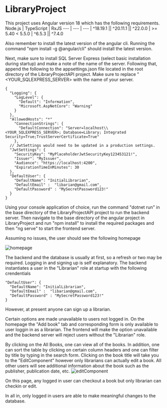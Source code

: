 # LibraryProject

This project uses Angular version 18 which has the following requirements.
Node.js | TypeScript | RxJS
--- | --- | --- |
^18.19.1 \|\| ^20.11.1 \|\| ^22.0.0 | >= 5.40 < 5.5.0  | ^6.5.3 \|\| ^7.4.0 

Also remember to install the latest version of the angular cli. Running the command "npm install -g @angular/cli" should install the latest version.

Next, make sure to install SQL Server Express (select basic installation during startup) and make a note of the name of the server.
Following that, append the following to the appsettings.json file located in the root directory of the LibraryProjectAPI project.
Make sure to replace "<YOUR_SQLEXPRESS_SERVER> with the name of your server.
```
{
  "Logging": {
    "LogLevel": {
      "Default": "Information",
      "Microsoft.AspNetCore": "Warning"
    }
  },
  "AllowedHosts": "*"
    "ConnectionStrings": {
      "DefaultConnection": "Server=localhost\\<YOUR_SQLEXPRESS_SERVER>; Database=Library; Integrated Security=True;TrustServerCertificate=True"
    },
  // JwtSettings would need to be updated in a production settings.
  "JwtSettings": {
    "SecurityKey": "MyPlaceholderJwtSecurityKey123453121!",
    "Issuer": "MyIssuer",
    "Audience": "https://localhost:4200",
    "ExpirationTimeInMinutes": 30
  },
  "DefaultUser": {
    "DefaultName": "InitialLibrarian",
    "DefaultEmail" :  "libarian@gmail.com",
    "DefaultPassword" : "MySecretPassword123!"
  }
}
```

Using your console application of choice, run the command "dotnet run" in the base directory of the LibraryProjectAPI project to run the backend server. Then navigate to the
base directory of the angular project in LibraryProject and run "npm install" to install the required packages and then "ng serve" to start the frontend server.

Assuming no issues, the user should see the following homepage 

![homepage](https://github.com/Feliricki/LibraryProject/assets/54556587/44240ac2-8547-4282-b654-3cc8bd4bf3ac)

The backend and the database is usually at first, so a refresh or two may be required. Logging in and signing up is self explanatory. The backend instantiates a user in the "Librarian" role at startup with the following crendentials 
```
"DefaultUser": {
  "DefaultName": "InitialLibrarian",
  "DefaultEmail" :  "libarian@gmail.com",
  "DefaultPassword" : "MySecretPassword123!"
}
```
However, at present anyone can sign up a librarian.

Certain options are made unavailable to users not logged in. On the homepage the "Add book" tab and corresponding form is only available to user loggin in as a librarian. The frontend will make the option unavailable and the backend 
server will reject users without the "Librarian" role. 

By clicking on the All Books, one can view all of the books. In addition, one can sort the table by clicking on certain column headers and one can filter by title by typing in the search form. Clicking on the book title will 
take you to the "EditComponent" however only librarians can actually edit a book. All other users will see additional information about the book such as the publisher, publication date, etc.
![editComponent](https://github.com/Feliricki/LibraryProject/assets/54556587/8d09bc8a-c112-4984-9ace-6cbda8b08523)

On this page, any logged in user can checkout a book but only librarian can checkin or edit.

In all in, only logged in users are able to make meaningful changes to the database.
